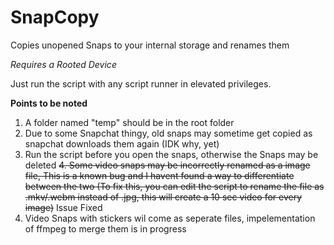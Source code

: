 # SnapCopy
Copies unopened Snaps to your internal storage and renames them 

*Requires a Rooted Device*

Just run the script with any script runner in elevated privileges.

__Points to be noted__

1. A folder named "temp" should be in the root folder
2. Due to some Snapchat thingy, old snaps may sometime get copied as snapchat downloads them again (IDK why, yet)
3. Run the script before you open the snaps, otherwise the Snaps may be deleted 
~~4. Some video snaps may be incorrectly renamed as a image file, This is a known bug and I havent found a way to differentiate between the two (To fix this, you can edit the script to rename the file as .mkv/.webm instead of .jpg, this will create a 10 sec video for every image)~~ Issue Fixed
5. Video Snaps with stickers wil come as seperate files, impelementation of ffmpeg to merge them is in progress  
